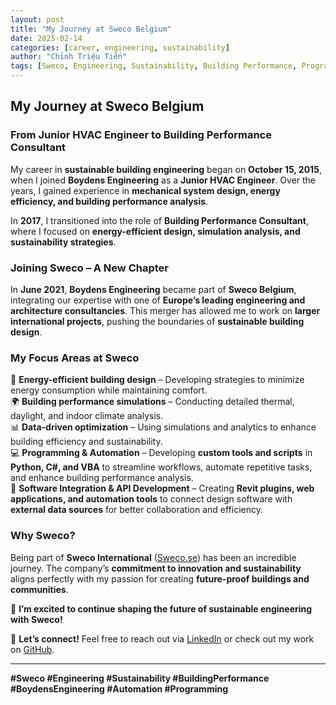 ```yaml
---
layout: post
title: "My Journey at Sweco Belgium"
date: 2025-02-14
categories: [career, engineering, sustainability]
author: "Chỉnh Triệu Tiến"
tags: [Sweco, Engineering, Sustainability, Building Performance, Programming]
---
```


## **My Journey at Sweco Belgium**  

### **From Junior HVAC Engineer to Building Performance Consultant**  
My career in **sustainable building engineering** began on **October 15, 2015**, when I joined **Boydens Engineering** as a **Junior HVAC Engineer**. Over the years, I gained experience in **mechanical system design, energy efficiency, and building performance analysis**.  

In **2017**, I transitioned into the role of **Building Performance Consultant**, where I focused on **energy-efficient design, simulation analysis, and sustainability strategies**.  

### **Joining Sweco – A New Chapter**  
In **June 2021**, **Boydens Engineering** became part of **Sweco Belgium**, integrating our expertise with one of **Europe’s leading engineering and architecture consultancies**. This merger has allowed me to work on **larger international projects**, pushing the boundaries of **sustainable building design**.  

### **My Focus Areas at Sweco**  
🏢 **Energy-efficient building design** – Developing strategies to minimize energy consumption while maintaining comfort.  
🌍 **Building performance simulations** – Conducting detailed thermal, daylight, and indoor climate analysis.  
📊 **Data-driven optimization** – Using simulations and analytics to enhance building efficiency and sustainability.  
💻 **Programming & Automation** – Developing **custom tools and scripts** in **Python, C#, and VBA** to streamline workflows, automate repetitive tasks, and enhance building performance analysis.  
🔗 **Software Integration & API Development** – Creating **Revit plugins, web applications, and automation tools** to connect design software with **external data sources** for better collaboration and efficiency.  

### **Why Sweco?**  
Being part of **Sweco International** ([Sweco.se](https://www.sweco.se/)) has been an incredible journey. The company’s **commitment to innovation and sustainability** aligns perfectly with my passion for creating **future-proof buildings and communities**.  

🚀 **I’m excited to continue shaping the future of sustainable engineering with Sweco!**  

💬 **Let’s connect!** Feel free to reach out via [LinkedIn](https://www.linkedin.com/in/chinhtrieutien/) or check out my work on [GitHub](https://github.com/sweco-vnchit).  

---  
**#Sweco #Engineering #Sustainability #BuildingPerformance #BoydensEngineering #Automation #Programming**  
